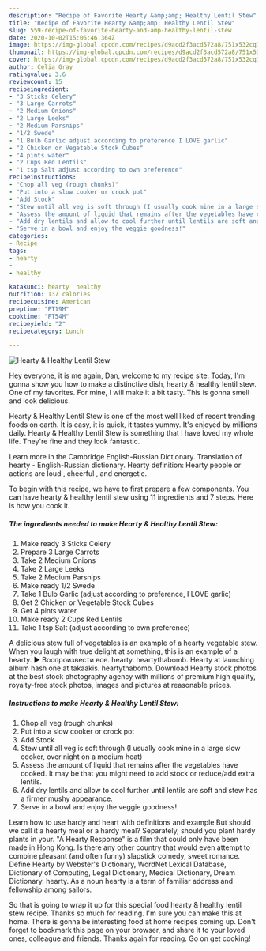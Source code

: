 ```yaml
---
description: "Recipe of Favorite Hearty &amp;amp; Healthy Lentil Stew"
title: "Recipe of Favorite Hearty &amp;amp; Healthy Lentil Stew"
slug: 559-recipe-of-favorite-hearty-and-amp-healthy-lentil-stew
date: 2020-10-02T15:06:46.364Z
image: https://img-global.cpcdn.com/recipes/d9acd2f3acd572a8/751x532cq70/hearty-healthy-lentil-stew-recipe-main-photo.jpg
thumbnail: https://img-global.cpcdn.com/recipes/d9acd2f3acd572a8/751x532cq70/hearty-healthy-lentil-stew-recipe-main-photo.jpg
cover: https://img-global.cpcdn.com/recipes/d9acd2f3acd572a8/751x532cq70/hearty-healthy-lentil-stew-recipe-main-photo.jpg
author: Celia Gray
ratingvalue: 3.6
reviewcount: 15
recipeingredient:
- "3 Sticks Celery"
- "3 Large Carrots"
- "2 Medium Onions"
- "2 Large Leeks"
- "2 Medium Parsnips"
- "1/2 Swede"
- "1 Bulb Garlic adjust according to preference I LOVE garlic"
- "2 Chicken or Vegetable Stock Cubes"
- "4 pints water"
- "2 Cups Red Lentils"
- "1 tsp Salt adjust according to own preference"
recipeinstructions:
- "Chop all veg (rough chunks)"
- "Put into a slow cooker or crock pot"
- "Add Stock"
- "Stew until all veg is soft through (I usually cook mine in a large slow cooker, over night on a medium heat)"
- "Assess the amount of liquid that remains after the vegetables have cooked. It may be that you might need to add stock or reduce/add extra lentils."
- "Add dry lentils and allow to cool further until lentils are soft and stew has a firmer mushy appearance."
- "Serve in a bowl and enjoy the veggie goodness!"
categories:
- Recipe
tags:
- hearty
- 
- healthy

katakunci: hearty  healthy 
nutrition: 137 calories
recipecuisine: American
preptime: "PT19M"
cooktime: "PT54M"
recipeyield: "2"
recipecategory: Lunch

---
```



![Hearty &amp; Healthy Lentil Stew](https://img-global.cpcdn.com/recipes/d9acd2f3acd572a8/751x532cq70/hearty-healthy-lentil-stew-recipe-main-photo.jpg)

Hey everyone, it is me again, Dan, welcome to my recipe site. Today, I'm gonna show you how to make a distinctive dish, hearty &amp; healthy lentil stew. One of my favorites. For mine, I will make it a bit tasty. This is gonna smell and look delicious.

Hearty &amp; Healthy Lentil Stew is one of the most well liked of recent trending foods on earth. It is easy, it is quick, it tastes yummy. It's enjoyed by millions daily. Hearty &amp; Healthy Lentil Stew is something that I have loved my whole life. They're fine and they look fantastic.

Learn more in the Cambridge English-Russian Dictionary. Translation of hearty - English-Russian dictionary. Hearty definition: Hearty people or actions are loud , cheerful , and energetic.


To begin with this recipe, we have to first prepare a few components. You can have hearty &amp; healthy lentil stew using 11 ingredients and 7 steps. Here is how you cook it.

<!--inarticleads1-->

##### The ingredients needed to make Hearty &amp; Healthy Lentil Stew:

1. Make ready 3 Sticks Celery
1. Prepare 3 Large Carrots
1. Take 2 Medium Onions
1. Take 2 Large Leeks
1. Take 2 Medium Parsnips
1. Make ready 1/2 Swede
1. Take 1 Bulb Garlic (adjust according to preference, I LOVE garlic)
1. Get 2 Chicken or Vegetable Stock Cubes
1. Get 4 pints water
1. Make ready 2 Cups Red Lentils
1. Take 1 tsp Salt (adjust according to own preference)


A delicious stew full of vegetables is an example of a hearty vegetable stew. When you laugh with true delight at something, this is an example of a hearty. ► Воспроизвести все. hearty. heartythabomb. Hearty at launching album hash one at takaakis. heartythabomb. Download Hearty stock photos at the best stock photography agency with millions of premium high quality, royalty-free stock photos, images and pictures at reasonable prices. 

<!--inarticleads2-->

##### Instructions to make Hearty &amp; Healthy Lentil Stew:

1. Chop all veg (rough chunks)
1. Put into a slow cooker or crock pot
1. Add Stock
1. Stew until all veg is soft through (I usually cook mine in a large slow cooker, over night on a medium heat)
1. Assess the amount of liquid that remains after the vegetables have cooked. It may be that you might need to add stock or reduce/add extra lentils.
1. Add dry lentils and allow to cool further until lentils are soft and stew has a firmer mushy appearance.
1. Serve in a bowl and enjoy the veggie goodness!


Learn how to use hardy and heart with definitions and example But should we call it a hearty meal or a hardy meal? Separately, should you plant hardy plants in your. &#34;A Hearty Response&#34; is a film that could only have been made in Hong Kong. Is there any other country that would even attempt to combine pleasant (and often funny) slapstick comedy, sweet romance. Define Hearty by Webster&#39;s Dictionary, WordNet Lexical Database, Dictionary of Computing, Legal Dictionary, Medical Dictionary, Dream Dictionary. hearty. As a noun hearty is a term of familiar address and fellowship among sailors. 

So that is going to wrap it up for this special food hearty &amp; healthy lentil stew recipe. Thanks so much for reading. I'm sure you can make this at home. There is gonna be interesting food at home recipes coming up. Don't forget to bookmark this page on your browser, and share it to your loved ones, colleague and friends. Thanks again for reading. Go on get cooking!
